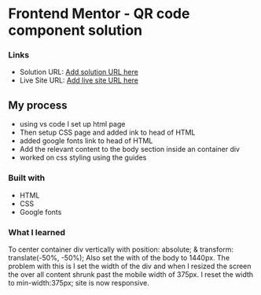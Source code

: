 # Frontend Mentor - QR code component solution

### Links

- Solution URL: [Add solution URL here](https://your-solution-url.com)
- Live Site URL: [Add live site URL here](https://your-live-site-url.com)

## My process
 - using vs code I set up html page
 - Then setup CSS page and added ink to head of HTML
 - added google fonts link to head of HTML
 - Add the relevant content to the body section inside an container div
 - worked on css styling using the guides

### Built with

- HTML
- CSS
- Google fonts


### What I learned

To center container div vertically with position: absolute; & transform: translate(-50%, -50%);
Also set the with of the body to 1440px. The problem with this is I set the width of the div and when I resized the screen the over all content shrunk past the mobile width of 375px. I reset the width to min-width:375px; site is now responsive.

